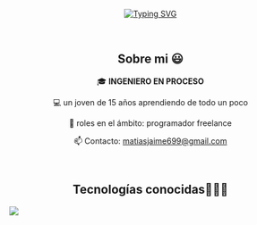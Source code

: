 <p align="center"><a href="https://github.com/matijaime/"><img src="https://readme-typing-svg.demolab.com?font=Fira+Code&pause=1000&center=FALSO&vCenter=FALSO&repeat=verdadero&random=FALSO&width=435&lines=Hi+There%2C+I'm+Matias+Jaime%F0%9F%91%8B" alt="Typing SVG" /></a></p>

<div align="center">

<br>
 <h2>Sobre mi 😃</h2>
 <!--Intro start-->

<p>
  🎓 <strong>INGENIERO EN PROCESO</strong>
  
  💻 un joven de 15 años aprendiendo de todo un poco 

  📝 roles en el ámbito: programador freelance

  📫 Contacto: matiasjaime699@gmail.com
</p>

<br>

<h2 >Tecnologías conocidas👨🏻‍💻</h2>
<!--tech stack icons-->
<p align="left">
  <a href="https://skillicons.dev">
    <img src="https://skillicons.dev/icons?i=androidstudio,py,css,html,js,sqlite,vscode,ai,qt,ps,figma&perline=12" />
  </a>
</p>
<br>

